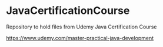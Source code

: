 # JavaCertificationCourse


Repository to hold files from Udemy Java Certification Course

https://www.udemy.com/master-practical-java-development
